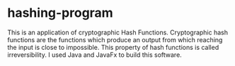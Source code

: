 # hashing-program
This is an application of cryptographic Hash Functions. Cryptographic hash functions are the functions which produce an output from which reaching the input is close to impossible. This property of hash functions is called irreversibility. 
I used Java and JavaFx to build this software.
